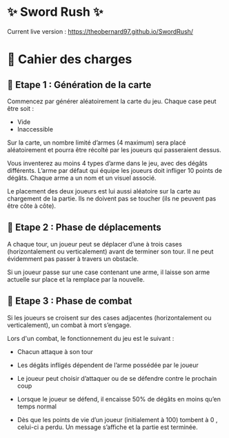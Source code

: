 # ✨ Sword Rush ✨

Current live version : https://theobernard97.github.io/SwordRush/

# 📝 Cahier des charges

## 🚩 Etape 1 : Génération de la carte

Commencez par générer aléatoirement la carte du jeu. Chaque case peut être soit :

- Vide
- Inaccessible

Sur la carte, un nombre limité d’armes (4 maximum) sera placé aléatoirement et pourra être récolté par les joueurs qui passeraient dessus.

Vous inventerez au moins 4 types d’arme dans le jeu, avec des dégâts différents. L’arme par défaut qui équipe les joueurs doit infliger 10 points de dégâts. Chaque arme a un nom et un visuel associé.

Le placement des deux joueurs est lui aussi aléatoire sur la carte au chargement de la partie. Ils ne doivent pas se toucher (ils ne peuvent pas être côte à côte).

## 🚩 Etape 2 : Phase de déplacements

A chaque tour, un joueur peut se déplacer d’une à trois cases (horizontalement ou verticalement) avant de terminer son tour. Il ne peut évidemment pas passer à travers un obstacle.

Si un joueur passe sur une case contenant une arme, il laisse son arme actuelle sur place et la remplace par la nouvelle.

## 🚩 Etape 3 : Phase de combat

Si les joueurs se croisent sur des cases adjacentes (horizontalement ou verticalement), un combat à mort s’engage.

Lors d'un combat, le fonctionnement du jeu est le suivant :

- Chacun attaque à son tour

- Les dégâts infligés dépendent de l’arme possédée par le joueur

- Le joueur peut choisir d’attaquer ou de se défendre contre le prochain coup

- Lorsque le joueur se défend, il encaisse 50% de dégâts en moins qu’en temps normal

- Dès que les points de vie d’un joueur (initialement à 100) tombent à 0 , celui-ci a perdu. Un message s’affiche et la partie est terminée.
